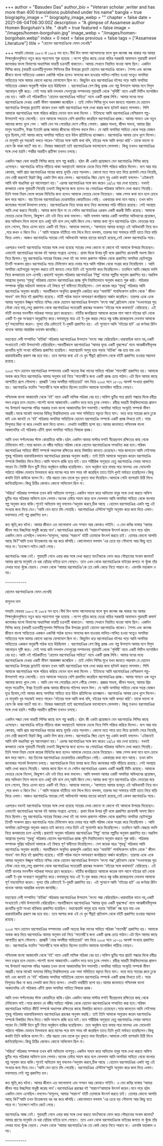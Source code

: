 +++
author = "Basudev Das"
author_bio = "Veteran scholar ,writer and has more than 400 translations published under his name"
bangla = true
biography_image = ""
biography_image_webp = ""
chapter = false
date = 2021-06-04T06:30:00Z
description = "A glimpse of Assamese author Homen Borgohain's life. "
draft = true
featured = false
image = "/images/homen-borgohain.jpg"
image_webp = "/images/homen-borgohain.webp"
index = 0
next = false
previous = false
tags = ["Assamese Literature"]
title = "হোমেন বরগোহাঞিকে যেমন দেখেছি"

+++
সময়টা বোধহয় ১৯৮৩ বা ১৯৮৪ সন হবে।দীৰ্ঘ দিন অসম আন্দোলনের ফলে স্কুল কলেজ বন্ধ থাকার পর আবার শিক্ষানুষ্ঠানগুলিতে নতুন করে পড়াশোনা শুরু হয়েছে ।গণেশ গুড়ির কাছে হেংরা বাড়ির সরকারি আবাসনে গুয়াহাটি কমার্স কলেজের বাংলা বিভাগের অধ্যাপিকা ভারতী চক্রবর্তী থাকতেন। আমার সেখানে নিয়মিত যাওয়া আসা ছিল। একদিন পিসির কাছে (ভারতী চক্রবর্তী)শুনলাম পিসিদের ঠিক উপরের ফ্ল্যাটে হোমেন বরগোহাঞি থাকেন। শৈশব এবং কলেজ জীবনে বাংলা সাহিত্যের একজন একনিষ্ঠ পাঠক হলেও অসমের জল হাওয়ায় লালিত-পালিত হওয়া সত্ত্বেও অসমিয়া সাহিত্যের সঙ্গে আমার কোনো ধরনের যোগাযোগ ছিল না। কিছুদিন ধরে বরগোহাঞির বইপত্র পড়ে আমি অসমিয়া সাহিত্যের একজন অনুরাগী পাঠক হয়ে উঠছিলাম । বরগোহাঞির বেশ কিছু প্রবন্ধ এবং গল্প উপন্যাস আমার মনে বিপুল আলোড়ন সৃষ্টি করে। সেই সময় কবি নন্দলাল সেনগুপ্তের সম্পাদনায় গুয়াহাটি থেকে 'পৃথিবী' নামে একটি লিটিল ম্যাগাজিন বের হত। আমি ওই পত্রিকাটিতে 'হোমেন বরগোহাঞির সাহিত্য' নামে একটি প্রবন্ধ লিখি। আমার মনের মধ্যে বরগোহাঞিকে দেখার একটি ভীষণ আকাঙ্ক্ষা জন্মেছিল । তাই সেদিন পিসির মুখে যখন জানতে পারলাম যে হোমেন বরগোহাঞি উপরের ফ্ল্যাটেই থাকেন তখন আমি বরগোহাঞির সঙ্গে দেখা করার জন্য ছটফট করতে লাগলাম। পিসি আমাকে বরগোহাঞির সঙ্গে পরিচয় করিয়ে দেবেন বলে কথা দিলেন । ইতিমধ্যে আমি বরগোহাঞির বেশিরভাগ গল্প-উপন্যাসই পড়ে ফেলেছি। তবে আমাকে সবচেয়ে বেশি প্রভাবিত করেছিল বরগোহাঞির প্রবন্ধ। আমার সামনে এক নতুন আলোর জগত খুলে গেল । আমি যেন সব পেয়েছির দেশে পৌঁছে গেলাম। প্রজ্ঞার সাধনা, জীবন সাধনা, আমার প্রিয় মানুষ সক্রেটিস, ঈশ্বর ইত্যাদি প্রবন্ধ আমার জীবনের গতিপথ বদলে দিল। যে আমি অসমিয়া সাহিত্য থেকে সহস্ত্র যোজন দূরে ছিলাম,সেই আমার কাছে অসমিয়া সাহিত্য হয়ে উঠল প্রতিদিনের ধ্যানজ্ঞান। বরগোহাঞি আমার চোখ খুলে দিলেন। যে মানুষটা খুব সহজেই বলতে পারেন-'বইয়ের সঙ্গে আমি কথা বলি, বইয়ের সঙ্গে আমি ঝগড়া করি'- তাকে ভালো না বেসে কি থাকা যায়? যায় না। নিজের অজান্তেই তাই বরগোহাঞিকে ভালোবেসে ফেললাম। কিন্তু তখনও বরগোহাঞির সঙ্গে দেখা হয়নি।শবরীর অন্তহীন প্রতীক্ষা তখনও চলছে।

একদিন সন্ধ্যা বেলা ভারতী পিসির কাছে বসে গল্প করছি। হঠাৎ কী একটা প্রয়োজনে যেন বরগোহাঞি পিসির কাছে এসেছেন। বরগোহাঞি বাইরে দাঁড়িয়ে থাকা অবস্থাতেই আমাকে ডেকে নিয়ে পিসি পরিচয় করিয়ে দিলেন। ব‍্যস আর যায় কোথায়, আমি প্রায় বরগোহাঞির পায়ের কাছে হুমড়ি খেয়ে পড়লাম। কোনো মতে পায়ে হাত দিয়ে প্রণামটা সেরে নিয়েছি, যেন দেরী করলেই বিরাট কিছু একটা মিস করে ফেলব। বরগোহাঞি স্মিত হেসে শুধু একটা কথাই বললেন- 'এইজন্যই আমি বলি বাঙালিরা খুব আবেগপ্রবণ হয়।' এরপর বরগোহাঞির সঙ্গে কম করেও ১৪/১৫ বার দেখা হয়েছে। যখনই কলকাতা থেকে গুয়াহাটি গিয়েছি তখনই কিছুক্ষণের জন্য হলেও বর গোহাঞির পত্রিকার অফিসে দেখা করতে গিয়েছি। তিনি সমস্ত নিয়ম ভেঙ্গে কয়েক মিনিটের জন্য হলেও আমাকে ভেতরে ডেকে নিয়েছেন। আজ সেসব কথা মনে হলে চোখে জল ভরে আসে। বার তিনেক বরগোহাঞির হেংরাবাড়ির কোয়ার্টারেও গেছি। একবারের কথা মনে আছে। তখন কটন কলেজের শতবর্ষ উদযাপন চলছে। বরগোহাঞিকে নিয়ে যাবার জন্য নিচে কলেজের গাড়ি দাঁড়িয়ে রয়েছে। সেই অবস্থায় আমি দেখা করতে গিয়েছি। আমার জানা ছিল না যে সেদিন বরগোহাঞির এরকম একটি জরুরী মিটিং রয়েছে। আমাকে ভেতরে ডেকে নিলেন, কিছুক্ষণ এটা ওটা নিয়ে কথা বললেন। আমি বললাম আমার একটি অসমিয়া অভিধানের প্রয়োজন, কার অভিধান নিলে ভালো হবে একটু যদি বলে দেন,আমি কিনে নেব।আমার কথা শুনে বরগোহাঞি হঠাৎ ভেতরের ঘরে চলে গেলেন, ফিরে এলেন হাতে একটি বই নিয়ে। আমাকে বললেন,- ‘আপাতত আমার ব্যবহৃত এই অভিধানটি নিয়ে যাও ,পরে কখন ও কিনে নিও ।’ আমি স্যারকে বইটিতে নাম লিখে দিতে বললাম, তারপর মহা সমাদরে বইটি হাতে নিয়ে বাড়ি ফিরে এলাম। আজও বরগোহাঞি স্যারের সেই অভিধানটা আমার হাতের কাছেই রয়েছে,নেই কেবল বরগোহাঞি স্যার।

এরপরেও যখনই বরগোহাঞি স্যারের সঙ্গে দেখা হয়েছে স‍্যারের লেখা কোনো না কোনো বই আমাকে উপহার দিয়েছেন। এভাবেই বরগোহাঞির অনেক বই আমার সংগ্রহে এসেছে। প্রথম দিকে উনার দুটি খন্ডে প্রকাশিত রচনাবলী অবশ্য কিনে নিয়ে ছিলাম।শুধু বরগোহাঞি স্যারের নিজের লেখা বই নয় অসম প্রকাশন পরিষদ থেকে প্রকাশিত অসমিয়া ছোটগল্পের তিনটি সংকলন গ্রন্থও বরগোহাঞি স্যার টেলিফোন করে দেবার পরে আমি পরিষদ থেকে সংগ্রহ করে নিয়েছিলাম । আমি অসমিয়া ছোটগল্পের অনুবাদ করতে চাই জানতে পেরে তিনি এই সুযোগটা করে দিয়েছিলেন। ততদিনে আমি স্বেচ্ছায় বদলি নিয়ে কলকাতায় চলে এসেছি।প্রথমেই অনুবাদ পত্রিকায় বরগোহাঞির ‘শিল্প’ নামের গল্পটির অনুবাদ প্রকাশিত হয়।অরবিন্দ আশ্রমের মুখপত্র ‘শৃন্বন্তু’ পত্রিকায় হোমেন বরগোহাঞির প্রবন্ধ গুলি নিয়মিতভাবে অনুবাদ করতে শুরু করি। পত্রিকার সম্পাদক সুপ্রিয় ভট্টাচার্য আমাকে এই বিষয়ে পূর্ণ স্বাধীনতা দিয়েছিলেন। বেশ কয়েক বছর ‘শৃন্বন্তু’ পত্রিকায় আমি বরগোহাঞি অনুবাদ করেছি। পরবর্তীকালে অনূদিত প্রবন্ধগুলি একত্রিত করে 'অফবিট' পাবলিকেশন হাউস থেকে ' জীবন সাধনা' নাম দিয়ে বই প্রকাশিত হয়েছে। বইটি পাঠক মহলে অসাধারণ জনপ্রিয়তা অর্জন করেছিল। তারপর একে একে আমার অনুবাদে উজ্জ্বল সাহিত্য মন্দির থেকে হোমেন বরগোহাঞির উপন্যাস 'মৎস্য গন্ধা',প্রতিভাস থেকে 'সওদাগরের পুত্র নৌকা বেয়ে যায়,সেতু প্রকাশনা থেকে বরগোহাঞির সতেরোটি প্রবন্ধের সংকলন 'বইয়ের সঙ্গে কথাবার্তা' বেরিয়েছে। এই বইটি বাংলার মননশীল পাঠকরা সাদরে গ্রহণ করেছেন। বইটির জনপ্রিয়তা আমাকে কয়েক মাস আগে বইয়ের হাট থেকে একটি ই-বুক সংস্করণে অনুপ্রাণিত করে।বলাবাহুল্য মাত্র এই ই-বুক করার ক্ষেত্রে বন্ধু ডক্টর রাজেন্দ্রনাথ দেবনাথ আমাকে পূর্ণ সহযোগিতা করেন। মূলত তাঁর চেষ্টাতেই ই-বুকটি প্রকাশিত হয়। এই সুযোগে আমি 'বইয়ের হাট' এর কর্ণধার রিটন খানকে আমার আন্তরিক ধন্যবাদ জানাচ্ছি।

মহাশ্বেতা দেবী সম্পাদিত 'বর্তিকা' পত্রিকায় বরগোহাঞির উপন্যাস 'মৎস্য গন্ধা বেরিয়েছিল।ধারাবাহিক ভাবে নয়,একটি সংখ্যাতেই গোটা উপন্যাসটা বেরিয়েছিল।পরবর্তীকালে বরগোহাঞির ‘আমার হৃদয় একটি যুদ্ধক্ষেত্র’ নামে আত্মজীবনীমূলক রচনাটির দুটো সংখ্যা বর্তিকায় প্রকাশিত হয়েছিল। মহাশ্বেতাদি অসুস্থ হয়ে পড়ায় ‘বর্তিকা’ বন্ধ হয়ে যায় এবং ধারাবাহিকটির প্রকাশ বন্ধ হয়ে যায়। তবে আশার কথা এই যে খুব শীঘ্রই প্রতিভাস থেকে বইটি প্রকাশিত হওয়ার সম্ভাবনা রয়েছে।

২০০৫ সনে হোমেন বরগোহাঞির সম্পাদনায় একটি অত্যন্ত উচ্চ মানের সাহিত্য পত্রিকা 'সাতসরী' প্রকাশিত হয়। আমাকে অবাক করে দিয়ে বরগোহাঞি আমার অনুবাদ চর্চা নিয়ে 'সাতসরী'র জন্য একটি প্রবন্ধ চেয়ে পাঠান।এটা ছিল আমার কাছে আশাতীত রূপে সৌভাগ্য। প্রবন্ধটি 'মোর অসমীয়া সাহিত্যচর্চা' নাম নিয়ে ২০০৫ সনে ১৫-৩১ আগস্ট সংখ্যায় প্রকাশিত হয়। বরগোহাঞি যতদিন 'সাতসরী'র সঙ্গে জড়িত ছিলেন ততদিন আমাকে ম্যাগাজিন পাঠিয়ে গেছেন।

পশ্চিমবঙ্গ বাংলা আকাদেমি থেকে ‘বই’ নামে একটি মাসিক পত্রিকা বের হত।অফিস ছুটির পরে প্রায়ই সন্ধ্যার দিকে রবীন্দ্র সদন চত্বরে চলে যেতাম।পাশেই বাংলা আকাদেমি।একদিন ভয়ে ভয়ে ঢুকে গেলাম। রবীন্দ্র ভারতী বিশ্ববিদ্যালয়ের প্রাক্তন সহ উপাচার্য অধ্যাপক পবিত্র সরকার তখন বাংলা আকাদেমির উপ সভাপতি।অসমিয়া সাহিত্য সংস্কৃতি সম্পর্কে ভীষণ আগ্রহী।মাঝে মাঝেই অসমের বিভিন্ন বিশ্ববিদ্যালয়ে এবং সভা সমিতিতে বক্তৃতা দিতে যান। ভয়ে ভয়ে স্যারের রুমে ঢুকে যাই এবং জানাই যে ‘বই’ পত্রিকায় অসমিয়া সাহিত্যিক হোমেন বরগোহাঞি সম্পর্কে একটি প্রবন্ধ লিখতে চাই। স্যার বিন্দুমাত্র দ্বিধা না করে লেখাটা জমা দিতে বলেন। লেখাটা যথারীতি ছাপা হয়।আমার জানামতে পশ্চিমবঙ্গ বাংলা আকাদেমির এই পত্রিকায় এটিই প্রথম অসমিয়া সাহিত্য বিষয়ক প্রবন্ধ।

আমি তখন সল্টলেকের স্টাফ কোয়ার্টারে থাকি।হঠাৎ একদিন আমার মাস্টার মশাই বীরেন্দ্রনাথ রক্ষিতের কাছ থেকে টেলিফোন পাই।স্যার জানান যে বঙ্গীয় সাহিত্য পরিষদ থেকে হোমেন বরগোহাঞিকে সম্মানিত করা হবে।পরিষদ বরগোহাঞির সাহিত্য কীর্তি সম্পর্কে অধ্যাপক রক্ষিতের কাছে বিস্তারিত জানতে চেয়েছেন।স্যার জানতেন আমি সেইসময় শৃ্ন্বন্তু পত্রিকায় ধারাবাহিকভাবে বরগোহাঞির প্রবন্ধের অনুবাদ করছি। তাই তিনি আমাকে অনুরোধ করেন বরগোহাঞি সম্পর্কে বিস্তারিত লিখে দিতে।আমি সানন্দে রাজি হয়ে যাই।তবে শারীরিক অসুস্থতা হেতু বরগোহাঞি সেবার আসতে পারেন নি।নির্দিষ্ট দিনে ছুটি নিয়ে অনুষ্ঠানে হাজির হয়েছিলাম। তবে অনুষ্ঠান হয়ে যাবার পরে মানপত্র এবং মেডেলটা পাঠাতে পরিষদ যেভাবে টালবাহনা করে মাসের পরে মাস সময় নষ্ট করেছিল তাতে তিনি খুবই মর্মাহত হয়েছিলেন।কিন্তু কথাটা তিনি কাউকে বলেন নি। তাঁর ভদ্রতা বোধ তাকে মুখ খুলতে বাধা দিয়েছিল।আমাকে গোটা ব্যাপারটা চিঠি লিখে জানিয়েছিলেন।কিন্তু চিঠির কোথাও কোনো অভিযোগ ছিল না।

‘পরিচয়’ পত্রিকার সম্পাদক তখন কবি অমিতাভ দাশগুপ্ত।একদিন সাহস করে অমিতাভ বাবুর সঙ্গে দেখা করতে অফিস ছুটির পরে পত্রিকার অফিসে চলে গেলাম।অনেক চেষ্টায় সাহস করে বলে ফেললাম আমি অসমিয়া সাহিত্য থেকে বাংলায় গল্প অনুবাদ করে থাকি।শুনেই অমিতাভ বাবু বললেন-‘অনুবাদ করবে,ঠিক আছে ।হোমেন বরগোহাঞির একটা গল্প এই সংখ্যার জন্য দিয়ে যেও।’আমি যেন হাতে চাঁদ পেয়েছি। বরগোহাঞির এপিটাফ’গল্পটা অনুবাদ করে জমা দিয়ে এলাম। যথাসময়ে সেই গল্প প্রকাশিত হল।

কত স্মৃতি,কত ঘটনা। আমার জীবনে এত ভালোবাসা এবং সম্মান আর কোথাও পাইনি। এ যেন কবির ভাষায় ‘আমার জীবন পাত্র উচ্ছলিয়া মাধুরী করেছ দান’।বরগোহাঞির প্রবন্ধের বই ‘সারাংশ’আমাকে উৎসর্গ করেন।মনে পড়ে হঠাৎ একদিন ফোন এসেছিল।বললেন-‘বাসুদেব, আমার ‘সারাংশ’ বইটি তোমাকে উৎসর্গ করতে চাই। তোমার কোনো আপত্তি আছে কি?’আমি তখন উত্তেজনায় থর থর করে কাঁপছি। কোনোভাবে বললাম ‘এর চেয়ে বড় সৌভাগ্য আর কিছু হতে পারে না।’ততক্ষণে লাইন কেটে গেছে।

বরগোহাঞি আজ নেই। গুয়াহাটি গেলে এবার কার সঙ্গে দেখা করতে যাব?কাকে ফোন করে পৌছানোর সংবাদ জানাব? আমার প্রাণের মানুষটা যে ধরা ছোঁয়ার বাইরে চলে গেছেন। তবে এখন থেকে বরগোহাঞিকে বাইরের জগতে না খুঁজে তাঁর লেখার মধ্যে খুঁজে বেড়াব। সেখান থেকে ‘আমার বরগোহাঞি’কে তো কেউ কেড়ে নিতে পারবে না। এমনকি মহাকাল ও নয়।

\-----------

হোমেন বরগোহাঞিকে যেমন দেখেছি

বাসুদেব দাস

সময়টা বোধহয় ১৯৮৩ বা ১৯৮৪ সন হবে।দীৰ্ঘ দিন অসম আন্দোলনের ফলে স্কুল কলেজ বন্ধ থাকার পর আবার শিক্ষানুষ্ঠানগুলিতে নতুন করে পড়াশোনা শুরু হয়েছে ।গণেশ গুড়ির কাছে হেংরা বাড়ির সরকারি আবাসনে গুয়াহাটি কমার্স কলেজের বাংলা বিভাগের অধ্যাপিকা ভারতী চক্রবর্তী থাকতেন। আমার সেখানে নিয়মিত যাওয়া আসা ছিল। একদিন পিসির কাছে (ভারতী চক্রবর্তী)শুনলাম পিসিদের ঠিক উপরের ফ্ল্যাটে হোমেন বরগোহাঞি থাকেন। শৈশব এবং কলেজ জীবনে বাংলা সাহিত্যের একজন একনিষ্ঠ পাঠক হলেও অসমের জল হাওয়ায় লালিত-পালিত হওয়া সত্ত্বেও অসমিয়া সাহিত্যের সঙ্গে আমার কোনো ধরনের যোগাযোগ ছিল না। কিছুদিন ধরে বরগোহাঞির বইপত্র পড়ে আমি অসমিয়া সাহিত্যের একজন অনুরাগী পাঠক হয়ে উঠছিলাম । বরগোহাঞির বেশ কিছু প্রবন্ধ এবং গল্প উপন্যাস আমার মনে বিপুল আলোড়ন সৃষ্টি করে। সেই সময় কবি নন্দলাল সেনগুপ্তের সম্পাদনায় গুয়াহাটি থেকে 'পৃথিবী' নামে একটি লিটিল ম্যাগাজিন বের হত। আমি ওই পত্রিকাটিতে 'হোমেন বরগোহাঞির সাহিত্য' নামে একটি প্রবন্ধ লিখি। আমার মনের মধ্যে বরগোহাঞিকে দেখার একটি ভীষণ আকাঙ্ক্ষা জন্মেছিল । তাই সেদিন পিসির মুখে যখন জানতে পারলাম যে হোমেন বরগোহাঞি উপরের ফ্ল্যাটেই থাকেন তখন আমি বরগোহাঞির সঙ্গে দেখা করার জন্য ছটফট করতে লাগলাম। পিসি আমাকে বরগোহাঞির সঙ্গে পরিচয় করিয়ে দেবেন বলে কথা দিলেন । ইতিমধ্যে আমি বরগোহাঞির বেশিরভাগ গল্প-উপন্যাসই পড়ে ফেলেছি। তবে আমাকে সবচেয়ে বেশি প্রভাবিত করেছিল বরগোহাঞির প্রবন্ধ। আমার সামনে এক নতুন আলোর জগত খুলে গেল । আমি যেন সব পেয়েছির দেশে পৌঁছে গেলাম। প্রজ্ঞার সাধনা, জীবন সাধনা, আমার প্রিয় মানুষ সক্রেটিস, ঈশ্বর ইত্যাদি প্রবন্ধ আমার জীবনের গতিপথ বদলে দিল। যে আমি অসমিয়া সাহিত্য থেকে সহস্ত্র যোজন দূরে ছিলাম,সেই আমার কাছে অসমিয়া সাহিত্য হয়ে উঠল প্রতিদিনের ধ্যানজ্ঞান। বরগোহাঞি আমার চোখ খুলে দিলেন। যে মানুষটা খুব সহজেই বলতে পারেন-'বইয়ের সঙ্গে আমি কথা বলি, বইয়ের সঙ্গে আমি ঝগড়া করি'- তাকে ভালো না বেসে কি থাকা যায়? যায় না। নিজের অজান্তেই তাই বরগোহাঞিকে ভালোবেসে ফেললাম। কিন্তু তখনও বরগোহাঞির সঙ্গে দেখা হয়নি।শবরীর অন্তহীন প্রতীক্ষা তখনও চলছে।

একদিন সন্ধ্যা বেলা ভারতী পিসির কাছে বসে গল্প করছি। হঠাৎ কী একটা প্রয়োজনে যেন বরগোহাঞি পিসির কাছে এসেছেন। বরগোহাঞি বাইরে দাঁড়িয়ে থাকা অবস্থাতেই আমাকে ডেকে নিয়ে পিসি পরিচয় করিয়ে দিলেন। ব‍্যস আর যায় কোথায়, আমি প্রায় বরগোহাঞির পায়ের কাছে হুমড়ি খেয়ে পড়লাম। কোনো মতে পায়ে হাত দিয়ে প্রণামটা সেরে নিয়েছি, যেন দেরী করলেই বিরাট কিছু একটা মিস করে ফেলব। বরগোহাঞি স্মিত হেসে শুধু একটা কথাই বললেন- 'এইজন্যই আমি বলি বাঙালিরা খুব আবেগপ্রবণ হয়।' এরপর বরগোহাঞির সঙ্গে কম করেও ১৪/১৫ বার দেখা হয়েছে। যখনই কলকাতা থেকে গুয়াহাটি গিয়েছি তখনই কিছুক্ষণের জন্য হলেও বর গোহাঞির পত্রিকার অফিসে দেখা করতে গিয়েছি। তিনি সমস্ত নিয়ম ভেঙ্গে কয়েক মিনিটের জন্য হলেও আমাকে ভেতরে ডেকে নিয়েছেন। আজ সেসব কথা মনে হলে চোখে জল ভরে আসে। বার তিনেক বরগোহাঞির হেংরাবাড়ির কোয়ার্টারেও গেছি। একবারের কথা মনে আছে। তখন কটন কলেজের শতবর্ষ উদযাপন চলছে। বরগোহাঞিকে নিয়ে যাবার জন্য নিচে কলেজের গাড়ি দাঁড়িয়ে রয়েছে। সেই অবস্থায় আমি দেখা করতে গিয়েছি। আমার জানা ছিল না যে সেদিন বরগোহাঞির এরকম একটি জরুরী মিটিং রয়েছে। আমাকে ভেতরে ডেকে নিলেন, কিছুক্ষণ এটা ওটা নিয়ে কথা বললেন। আমি বললাম আমার একটি অসমিয়া অভিধানের প্রয়োজন, কার অভিধান নিলে ভালো হবে একটু যদি বলে দেন,আমি কিনে নেব।আমার কথা শুনে বরগোহাঞি হঠাৎ ভেতরের ঘরে চলে গেলেন, ফিরে এলেন হাতে একটি বই নিয়ে। আমাকে বললেন,- ‘আপাতত আমার ব্যবহৃত এই অভিধানটি নিয়ে যাও ,পরে কখন ও কিনে নিও ।’ আমি স্যারকে বইটিতে নাম লিখে দিতে বললাম, তারপর মহা সমাদরে বইটি হাতে নিয়ে বাড়ি ফিরে এলাম। আজও বরগোহাঞি স্যারের সেই অভিধানটা আমার হাতের কাছেই রয়েছে,নেই কেবল বরগোহাঞি স্যার।

এরপরেও যখনই বরগোহাঞি স্যারের সঙ্গে দেখা হয়েছে স‍্যারের লেখা কোনো না কোনো বই আমাকে উপহার দিয়েছেন। এভাবেই বরগোহাঞির অনেক বই আমার সংগ্রহে এসেছে। প্রথম দিকে উনার দুটি খন্ডে প্রকাশিত রচনাবলী অবশ্য কিনে নিয়ে ছিলাম।শুধু বরগোহাঞি স্যারের নিজের লেখা বই নয় অসম প্রকাশন পরিষদ থেকে প্রকাশিত অসমিয়া ছোটগল্পের তিনটি সংকলন গ্রন্থও বরগোহাঞি স্যার টেলিফোন করে দেবার পরে আমি পরিষদ থেকে সংগ্রহ করে নিয়েছিলাম । আমি অসমিয়া ছোটগল্পের অনুবাদ করতে চাই জানতে পেরে তিনি এই সুযোগটা করে দিয়েছিলেন। ততদিনে আমি স্বেচ্ছায় বদলি নিয়ে কলকাতায় চলে এসেছি।প্রথমেই অনুবাদ পত্রিকায় বরগোহাঞির ‘শিল্প’ নামের গল্পটির অনুবাদ প্রকাশিত হয়।অরবিন্দ আশ্রমের মুখপত্র ‘শৃন্বন্তু’ পত্রিকায় হোমেন বরগোহাঞির প্রবন্ধ গুলি নিয়মিতভাবে অনুবাদ করতে শুরু করি। পত্রিকার সম্পাদক সুপ্রিয় ভট্টাচার্য আমাকে এই বিষয়ে পূর্ণ স্বাধীনতা দিয়েছিলেন। বেশ কয়েক বছর ‘শৃন্বন্তু’ পত্রিকায় আমি বরগোহাঞি অনুবাদ করেছি। পরবর্তীকালে অনূদিত প্রবন্ধগুলি একত্রিত করে 'অফবিট' পাবলিকেশন হাউস থেকে ' জীবন সাধনা' নাম দিয়ে বই প্রকাশিত হয়েছে। বইটি পাঠক মহলে অসাধারণ জনপ্রিয়তা অর্জন করেছিল। তারপর একে একে আমার অনুবাদে উজ্জ্বল সাহিত্য মন্দির থেকে হোমেন বরগোহাঞির উপন্যাস 'মৎস্য গন্ধা',প্রতিভাস থেকে 'সওদাগরের পুত্র নৌকা বেয়ে যায়,সেতু প্রকাশনা থেকে বরগোহাঞির সতেরোটি প্রবন্ধের সংকলন 'বইয়ের সঙ্গে কথাবার্তা' বেরিয়েছে। এই বইটি বাংলার মননশীল পাঠকরা সাদরে গ্রহণ করেছেন। বইটির জনপ্রিয়তা আমাকে কয়েক মাস আগে বইয়ের হাট থেকে একটি ই-বুক সংস্করণে অনুপ্রাণিত করে।বলাবাহুল্য মাত্র এই ই-বুক করার ক্ষেত্রে বন্ধু ডক্টর রাজেন্দ্রনাথ দেবনাথ আমাকে পূর্ণ সহযোগিতা করেন। মূলত তাঁর চেষ্টাতেই ই-বুকটি প্রকাশিত হয়। এই সুযোগে আমি 'বইয়ের হাট' এর কর্ণধার রিটন খানকে আমার আন্তরিক ধন্যবাদ জানাচ্ছি।

মহাশ্বেতা দেবী সম্পাদিত 'বর্তিকা' পত্রিকায় বরগোহাঞির উপন্যাস 'মৎস্য গন্ধা বেরিয়েছিল।ধারাবাহিক ভাবে নয়,একটি সংখ্যাতেই গোটা উপন্যাসটা বেরিয়েছিল।পরবর্তীকালে বরগোহাঞির ‘আমার হৃদয় একটি যুদ্ধক্ষেত্র’ নামে আত্মজীবনীমূলক রচনাটির দুটো সংখ্যা বর্তিকায় প্রকাশিত হয়েছিল। মহাশ্বেতাদি অসুস্থ হয়ে পড়ায় ‘বর্তিকা’ বন্ধ হয়ে যায় এবং ধারাবাহিকটির প্রকাশ বন্ধ হয়ে যায়। তবে আশার কথা এই যে খুব শীঘ্রই প্রতিভাস থেকে বইটি প্রকাশিত হওয়ার সম্ভাবনা রয়েছে।

২০০৫ সনে হোমেন বরগোহাঞির সম্পাদনায় একটি অত্যন্ত উচ্চ মানের সাহিত্য পত্রিকা 'সাতসরী' প্রকাশিত হয়। আমাকে অবাক করে দিয়ে বরগোহাঞি আমার অনুবাদ চর্চা নিয়ে 'সাতসরী'র জন্য একটি প্রবন্ধ চেয়ে পাঠান।এটা ছিল আমার কাছে আশাতীত রূপে সৌভাগ্য। প্রবন্ধটি 'মোর অসমীয়া সাহিত্যচর্চা' নাম নিয়ে ২০০৫ সনে ১৫-৩১ আগস্ট সংখ্যায় প্রকাশিত হয়। বরগোহাঞি যতদিন 'সাতসরী'র সঙ্গে জড়িত ছিলেন ততদিন আমাকে ম্যাগাজিন পাঠিয়ে গেছেন।

পশ্চিমবঙ্গ বাংলা আকাদেমি থেকে ‘বই’ নামে একটি মাসিক পত্রিকা বের হত।অফিস ছুটির পরে প্রায়ই সন্ধ্যার দিকে রবীন্দ্র সদন চত্বরে চলে যেতাম।পাশেই বাংলা আকাদেমি।একদিন ভয়ে ভয়ে ঢুকে গেলাম। রবীন্দ্র ভারতী বিশ্ববিদ্যালয়ের প্রাক্তন সহ উপাচার্য অধ্যাপক পবিত্র সরকার তখন বাংলা আকাদেমির উপ সভাপতি।অসমিয়া সাহিত্য সংস্কৃতি সম্পর্কে ভীষণ আগ্রহী।মাঝে মাঝেই অসমের বিভিন্ন বিশ্ববিদ্যালয়ে এবং সভা সমিতিতে বক্তৃতা দিতে যান। ভয়ে ভয়ে স্যারের রুমে ঢুকে যাই এবং জানাই যে ‘বই’ পত্রিকায় অসমিয়া সাহিত্যিক হোমেন বরগোহাঞি সম্পর্কে একটি প্রবন্ধ লিখতে চাই। স্যার বিন্দুমাত্র দ্বিধা না করে লেখাটা জমা দিতে বলেন। লেখাটা যথারীতি ছাপা হয়।আমার জানামতে পশ্চিমবঙ্গ বাংলা আকাদেমির এই পত্রিকায় এটিই প্রথম অসমিয়া সাহিত্য বিষয়ক প্রবন্ধ।

আমি তখন সল্টলেকের স্টাফ কোয়ার্টারে থাকি।হঠাৎ একদিন আমার মাস্টার মশাই বীরেন্দ্রনাথ রক্ষিতের কাছ থেকে টেলিফোন পাই।স্যার জানান যে বঙ্গীয় সাহিত্য পরিষদ থেকে হোমেন বরগোহাঞিকে সম্মানিত করা হবে।পরিষদ বরগোহাঞির সাহিত্য কীর্তি সম্পর্কে অধ্যাপক রক্ষিতের কাছে বিস্তারিত জানতে চেয়েছেন।স্যার জানতেন আমি সেইসময় শৃ্ন্বন্তু পত্রিকায় ধারাবাহিকভাবে বরগোহাঞির প্রবন্ধের অনুবাদ করছি। তাই তিনি আমাকে অনুরোধ করেন বরগোহাঞি সম্পর্কে বিস্তারিত লিখে দিতে।আমি সানন্দে রাজি হয়ে যাই।তবে শারীরিক অসুস্থতা হেতু বরগোহাঞি সেবার আসতে পারেন নি।নির্দিষ্ট দিনে ছুটি নিয়ে অনুষ্ঠানে হাজির হয়েছিলাম। তবে অনুষ্ঠান হয়ে যাবার পরে মানপত্র এবং মেডেলটা পাঠাতে পরিষদ যেভাবে টালবাহনা করে মাসের পরে মাস সময় নষ্ট করেছিল তাতে তিনি খুবই মর্মাহত হয়েছিলেন।কিন্তু কথাটা তিনি কাউকে বলেন নি। তাঁর ভদ্রতা বোধ তাকে মুখ খুলতে বাধা দিয়েছিল।আমাকে গোটা ব্যাপারটা চিঠি লিখে জানিয়েছিলেন।কিন্তু চিঠির কোথাও কোনো অভিযোগ ছিল না।

‘পরিচয়’ পত্রিকার সম্পাদক তখন কবি অমিতাভ দাশগুপ্ত।একদিন সাহস করে অমিতাভ বাবুর সঙ্গে দেখা করতে অফিস ছুটির পরে পত্রিকার অফিসে চলে গেলাম।অনেক চেষ্টায় সাহস করে বলে ফেললাম আমি অসমিয়া সাহিত্য থেকে বাংলায় গল্প অনুবাদ করে থাকি।শুনেই অমিতাভ বাবু বললেন-‘অনুবাদ করবে,ঠিক আছে ।হোমেন বরগোহাঞির একটা গল্প এই সংখ্যার জন্য দিয়ে যেও।’আমি যেন হাতে চাঁদ পেয়েছি। বরগোহাঞির এপিটাফ’গল্পটা অনুবাদ করে জমা দিয়ে এলাম। যথাসময়ে সেই গল্প প্রকাশিত হল।

কত স্মৃতি,কত ঘটনা। আমার জীবনে এত ভালোবাসা এবং সম্মান আর কোথাও পাইনি। এ যেন কবির ভাষায় ‘আমার জীবন পাত্র উচ্ছলিয়া মাধুরী করেছ দান’।বরগোহাঞির প্রবন্ধের বই ‘সারাংশ’আমাকে উৎসর্গ করেন।মনে পড়ে হঠাৎ একদিন ফোন এসেছিল।বললেন-‘বাসুদেব, আমার ‘সারাংশ’ বইটি তোমাকে উৎসর্গ করতে চাই। তোমার কোনো আপত্তি আছে কি?’আমি তখন উত্তেজনায় থর থর করে কাঁপছি। কোনোভাবে বললাম ‘এর চেয়ে বড় সৌভাগ্য আর কিছু হতে পারে না।’ততক্ষণে লাইন কেটে গেছে।

বরগোহাঞি আজ নেই। গুয়াহাটি গেলে এবার কার সঙ্গে দেখা করতে যাব?কাকে ফোন করে পৌছানোর সংবাদ জানাব? আমার প্রাণের মানুষটা যে ধরা ছোঁয়ার বাইরে চলে গেছেন। তবে এখন থেকে বরগোহাঞিকে বাইরের জগতে না খুঁজে তাঁর লেখার মধ্যে খুঁজে বেড়াব। সেখান থেকে ‘আমার বরগোহাঞি’কে তো কেউ কেড়ে নিতে পারবে না। এমনকি মহাকাল ও নয়।

\-----------